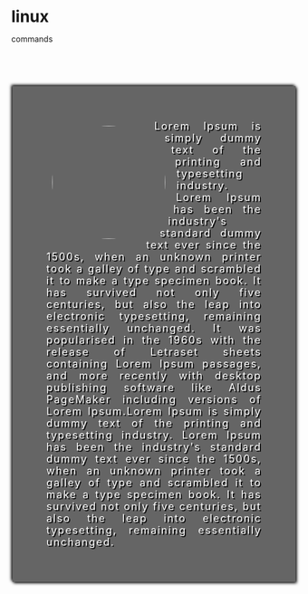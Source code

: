 # linux
commands 

<!DOCTYPE html>
<html>
<head>
<title>Basic html tags</title>
<style>
*{
margin:0px auto;
}
body{
background-image:url('images/corporate.jpg');
background-size:cover;
}
.maincontainer{
width:500px;
height:auto;
background-color:rgba(0,0,0,0.6);
margin-top:75px;
/*border:2px solid #000000;*/
padding:50px;
box-sizing:border-box;
margin-bottom:75px;
box-shadow:2px 2px 5px black,-2px -2px 5px black;
transition:0.6s;
}
.maincontainer:hover{
transform:scale(1.02);
box-shadow:10px 10px 5px black,-10px -10px 5px black;
}
.maincontainer p{
color:white;
text-align:justify;
margin:10px;
font-size:18px;
letter-spacing:2px;
text-shadow:2px 2px black;
}
.circle{
width:200px;
height:200px;
border-radius:50%;
float:left;
margin:20px;
shape-outside: circle();
}
.circle img{
width:200px;
height:200px;
border-radius:50%;
}
</style>
</head>
<body>
<div class="maincontainer">
	<div class="circle">
		<img src="bmw.png" >
	</div>
	<p>Lorem Ipsum is simply dummy text of the printing and typesetting industry. Lorem Ipsum has been the industry's standard dummy text ever since the 1500s, when an unknown printer took a galley of type and scrambled it to make a type specimen book. It has survived not only five centuries, but also the leap into electronic typesetting, remaining essentially unchanged. It was popularised in the 1960s with the release of Letraset sheets containing Lorem Ipsum passages, and more recently with desktop publishing software like Aldus PageMaker including versions of Lorem Ipsum.Lorem Ipsum is simply dummy text of the printing and typesetting industry. Lorem Ipsum has been the industry's standard dummy text ever since the 1500s, when an unknown printer took a galley of type and scrambled it to make a type specimen book. It has survived not only five centuries, but also the leap into electronic typesetting, remaining essentially unchanged. </p>
</div>

</body>
</html>

